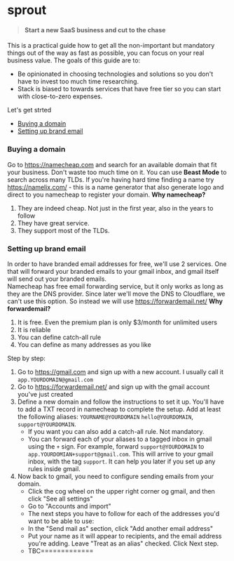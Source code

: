 # sprout
> #### Start a new SaaS business and cut to the chase

This is a practical guide how to get all the non-important but mandatory things out of the way as fast as possible, you can focus on your real business value.
The goals of this guide are to:
* Be opinionated in choosing technologies and solutions so you don't have to invest too much time researching. 
* Stack is biased to towards services that have free tier so you can start with close-to-zero expenses.

Let's get strted
* [Buying a domain](#buying-a-domain)
* [Setting up brand email](#setting-up-brand-email)

### Buying a domain
Go to https://namecheap.com and search for an available domain that fit your business. Don't waste too much time on it. You can use **Beast Mode** to search across many TLDs.
If you're having hard time finding a name try https://namelix.com/ - this is a name generator that also generate logo and direct to you namecheap to register your domain.
**Why namecheap?**
1. They are indeed cheap. Not just in the first year, also in the years to follow
2. They have great service.
3. They support most of the TLDs. 

### Setting up brand email
In order to have branded email addresses for free, we'll use 2 services. One that will forward your branded emails to your gmail inbox, and gmail itself will send out your branded emails.  
Namecheap has free email forwarding service, but it only works as long as they are the DNS provider. Since later we'll move the DNS to Cloudflare, we can't use this option. So instead we will use https://forwardemail.net/
**Why forwardemail?**
1. It is free. Even the premium plan is only $3/month for unlimited users
2. It is reliable
3. You can define catch-all rule
4. You can define as many addresses as you like

Step by step:
1. Go to https://gmail.com and sign up with a new account. I usually call it `app.YOURDOMAIN@gmail.com` 
2. Go to https://forwardemail.net/ and sign up with the gmail account you've just created
3. Define a new domain and follow the instructions to set it up. You'll have to add a TXT record in namecheap to complete the setup. Add at least the following aliases: `YOURNAME@YOURDOMAIN` `hello@YOURDOMAIN`, `support@YOURDOMAIN`. 
   * If you want you can also add a catch-all rule. Not mandatory.
   * You can forward each of your aliases to a tagged inbox in gmail using the `+` sign. For example, forward `support@YOURDOMAIN` to `app.YOURDOMIAN+support@gmail.com`. This will arrive to your gmail inbox, with the tag `support`. It can help you later if you set up any rules inside gmail.
4. Now back to gmail, you need to configure sending emails from your domain. 
   * Click the cog wheel on the upper right corner og gmail, and then click "See all settings"
   * Go to "Accounts and import"
   * The next steps you have to follow for each of the addresses you'd want to be able to use:
   * In the "Send mail as" section, click "Add another email address"
   * Put your name as it will appear to recipients, and the email address you're adding. Leave "Treat as an alias" checked. Click Next step.
   * TBC=============
   
